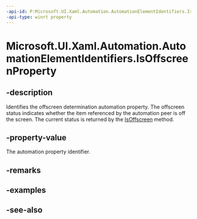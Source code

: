 ```yaml
---
-api-id: P:Microsoft.UI.Xaml.Automation.AutomationElementIdentifiers.IsOffscreenProperty
-api-type: winrt property
---
```


<!-- Property syntax
public Windows.UI.Xaml.Automation.AutomationProperty IsOffscreenProperty { get; }
-->

# Microsoft.UI.Xaml.Automation.AutomationElementIdentifiers.IsOffscreenProperty

## -description
Identifies the offscreen determination automation property. The offscreen status indicates whether the item referenced by the automation peer is off the screen. The current status is returned by the [IsOffscreen](../microsoft.ui.xaml.automation.peers/automationpeer_isoffscreen_970705929.md) method.

## -property-value
The automation property identifier.

## -remarks

## -examples

## -see-also
